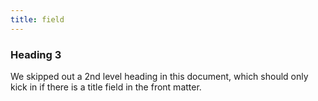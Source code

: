 ```yaml
---
title: field
---
```


### Heading 3

We skipped out a 2nd level heading in this document, which should only
kick in if there is a title field in the front matter.
